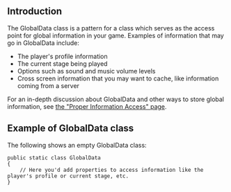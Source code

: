 ## Introduction

The GlobalData class is a pattern for a class which serves as the access point for global information in your game. Examples of information that may go in GlobalData include:

-   The player's profile information
-   The current stage being played
-   Options such as sound and music volume levels
-   Cross screen information that you may want to cache, like information coming from a server

For an in-depth discussion about GlobalData and other ways to store global information, see [the "Proper Information Access" page](/frb/docs/index.php?title=Glue:Tutorials:Proper_Information_Access "Glue:Tutorials:Proper Information Access").

## Example of GlobalData class

The following shows an empty GlobalData class:

    public static class GlobalData
    {
        // Here you'd add properties to access information like the player's profile or current stage, etc.
    }
